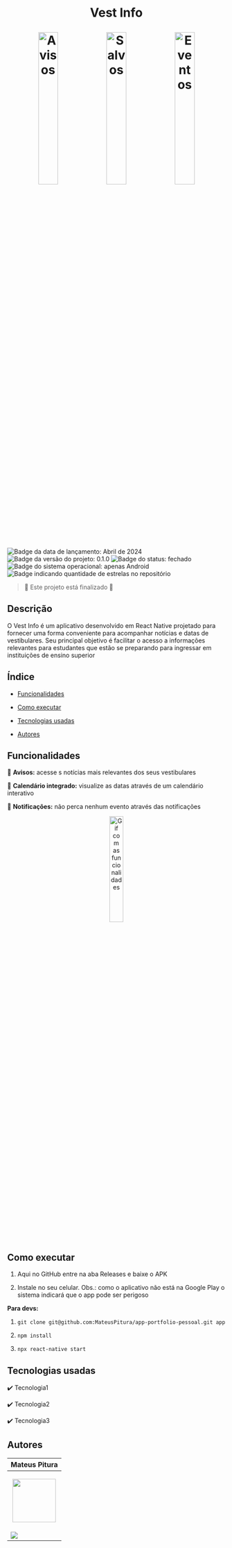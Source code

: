 <h1 align="center"> 
  <p>Vest Info</p> 
  <img src="https://github.com/MateusPitura/app-reactnative-vestibular/assets/119008106/905ef900-241b-4fd4-a764-07a6d6f3ecf0" alt="Avisos" width="30%"> 
  <img src="https://github.com/MateusPitura/app-reactnative-vestibular/assets/119008106/4077bdf3-54f1-4bee-b233-188327ac4b41" alt="Salvos" width="30%"> 
  <img src="https://github.com/MateusPitura/app-reactnative-vestibular/assets/119008106/313f7e05-5810-49f3-a3c2-2f14225b9b94" alt="Eventos" width="30%"> 
</h1> 

<p> 
  <img src="https://img.shields.io/badge/Release-Abr%202024-green" alt="Badge da data de lançamento: Abril de 2024">  
  <img src="https://img.shields.io/badge/Version-0.1.0-blue" alt="Badge da versão do projeto: 0.1.0">  
  <img src="https://img.shields.io/badge/Status-Closed-brightgreen" alt="Badge do status: fechado">  
  <img src="https://img.shields.io/badge/OS-Android-red" alt="Badge do sistema operacional: apenas Android">  
  <img src="https://img.shields.io/github/stars/MateusPitura/app-reactnative-vestibular?style=social" alt="Badge indicando quantidade de estrelas no repositório"> 
</p> 

> :checkered_flag: Este projeto está finalizado :checkered_flag:  

## Descrição 

O Vest Info é um aplicativo desenvolvido em React Native projetado para fornecer uma forma conveniente para acompanhar notícias e datas de vestibulares. Seu principal objetivo é facilitar o acesso a informações relevantes para estudantes que estão se preparando para ingressar em instituições de ensino superior

## Índice 

- [Funcionalidades](#funcionalidades) 

- [Como executar](#como-executar) 

- [Tecnologias usadas](#tecnologias-usadas) 

- [Autores](#autores) 

## Funcionalidades 

:mega: **Avisos:** acesse s notícias mais relevantes dos seus vestibulares

:calendar: **Calendário integrado:** visualize as datas através de um calendário interativo 

:bell: **Notificações:** não perca nenhum evento através das notificações

<p align="center"> 
  <img src="https://github.com/MateusPitura/app-reactnative-vestibular/assets/119008106/157450e8-5b21-4b1c-a214-cff2a3535c10" alt="Gif com as funcionalidades" width="25%"> 
</p>

## Como executar 

1. Aqui no GitHub entre na aba Releases e baixe o APK 

2. Instale no seu celular. Obs.: como o aplicativo não está na Google Play o sistema indicará que o app pode ser perigoso  

**Para devs:** 

1. `git clone git@github.com:MateusPitura/app-portfolio-pessoal.git app`  

2. `npm install` 

3. `npx react-native start` 

## Tecnologias usadas 

:heavy_check_mark: Tecnologia1 

:heavy_check_mark: Tecnologia2 
 
:heavy_check_mark: Tecnologia3  

## Autores 

| Mateus Pitura | 
|------| 
| <p align="center"><img src="https://user-images.githubusercontent.com/119008106/227821967-fac62c31-0d62-485b-829e-ef56c033e21a.jpeg" width="100" height="100"></p> | 
| <a href="https://www.linkedin.com/in/mateuspitura/"><img src="https://img.shields.io/badge/LinkedIn-0077B5?style=for-the-badge&logo=linkedin&logoColor=white"> |
